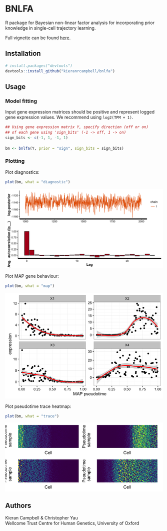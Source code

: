 # BNLFA

R package for Bayesian non-linear factor analysis for incorporating prior knowledge in single-cell trajectory learning.

Full vignette can be found [here](http://kieranrcampbell.github.io/bnlfa).

## Installation

```R
# install.packages("devtools")
devtools::install_github("kieranrcampbell/bnlfa")
```

## Usage

### Model fitting

Input gene expression matrices should be positive and represent logged gene expression values. We recommend using `log2(TPM + 1)`.

```R
## Using gene expression matrix Y, specify direction (off or on)
## of each gene using 'sign_bits' (-1 -> off, 1 -> on)
sign_bits <- c(-1, 1, -1, 1)

bm <- bnlfa(Y, prior = "sign", sign_bits = sign_bits)
```

### Plotting

Plot diagnostics:

```R
plot(bm, what = "diagnostic")
```

![Diganostic plot](inst/www/diagnostic_plot_small.png)

Plot MAP gene behaviour:

```R
plot(bm, what = "map")
```

![MAP plot](inst/www/map_plot_small.png)

Plot pseudotime trace heatmap:

```R
plot(bm, what = "trace")
```

![Trace plot](inst/www/trace_plot_small.png)



## Authors

Kieran Campbell & Christopher Yau  
Wellcome Trust Centre for Human Genetics, University of Oxford


